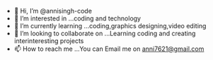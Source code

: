 - 👋 Hi, I’m @annisingh-code
- 👀 I’m interested in ...coding and technology
- 🌱 I’m currently learning ...coding,graphics designing,video editing
- 💞️ I’m looking to collaborate on ...Learning coding and creating interinteresting projects
- 📫 How to reach me ...You can Email me on anni7621@gmail.com 

<!---
annisingh-code/annisingh-code is a ✨ special ✨ repository because its `README.md` (this file) appears on your GitHub profile.
You can click the Preview link to take a look at your changes.
--->
